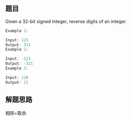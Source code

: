 ## 题目
Given a 32-bit signed integer, reverse digits of an integer.
```java
Example 1:

Input: 123
Output: 321
Example 2:

Input: -123
Output: -321
Example 3:

Input: 120
Output: 21
```
## 解题思路
相除+取余